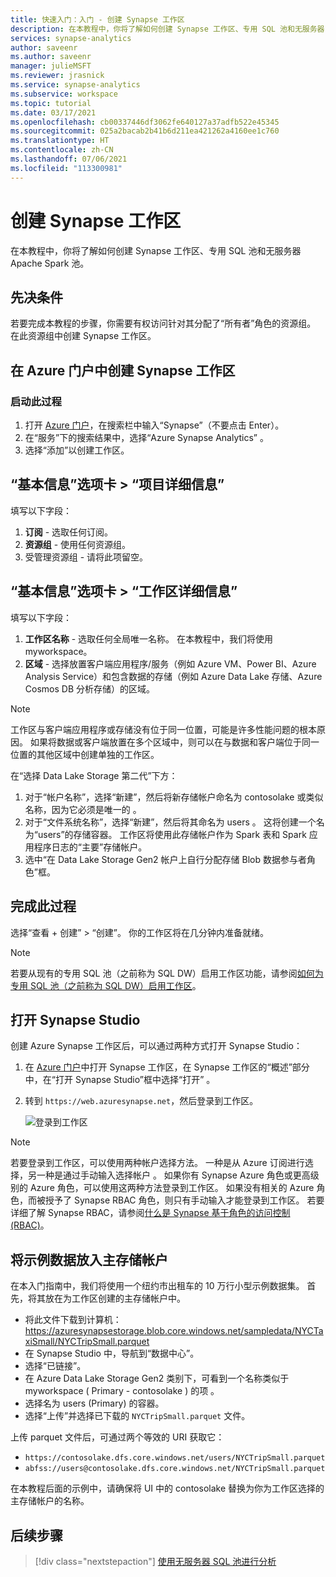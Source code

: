 ```yaml
---
title: 快速入门：入门 - 创建 Synapse 工作区
description: 在本教程中，你将了解如何创建 Synapse 工作区、专用 SQL 池和无服务器 Apache Spark 池。
services: synapse-analytics
author: saveenr
ms.author: saveenr
manager: julieMSFT
ms.reviewer: jrasnick
ms.service: synapse-analytics
ms.subservice: workspace
ms.topic: tutorial
ms.date: 03/17/2021
ms.openlocfilehash: cb00337446df3062fe640127a37adfb522e45345
ms.sourcegitcommit: 025a2bacab2b41b6d211ea421262a4160ee1c760
ms.translationtype: HT
ms.contentlocale: zh-CN
ms.lasthandoff: 07/06/2021
ms.locfileid: "113300981"
---
```

# <a name="creating-a-synapse-workspace"></a>创建 Synapse 工作区

在本教程中，你将了解如何创建 Synapse 工作区、专用 SQL 池和无服务器 Apache Spark 池。 

## <a name="prerequisites"></a>先决条件

若要完成本教程的步骤，你需要有权访问针对其分配了“所有者”角色的资源组。 在此资源组中创建 Synapse 工作区。

## <a name="create-a-synapse-workspace-in-the-azure-portal"></a>在 Azure 门户中创建 Synapse 工作区

### <a name="start-the-process"></a>启动此过程
1. 打开 [Azure 门户](https://portal.azure.com)，在搜索栏中输入“Synapse”（不要点击 Enter）。
1. 在“服务”下的搜索结果中，选择“Azure Synapse Analytics” 。
1. 选择“添加”以创建工作区。

## <a name="basics-tab--project-details"></a>“基本信息”选项卡 > “项目详细信息”
填写以下字段：

1. **订阅** - 选取任何订阅。
1. **资源组** - 使用任何资源组。
1. 受管理资源组 - 请将此项留空。

## <a name="basics-tab--workspace-details"></a>“基本信息”选项卡 > “工作区详细信息”
填写以下字段：

1. **工作区名称** - 选取任何全局唯一名称。 在本教程中，我们将使用 myworkspace。
1. **区域** - 选择放置客户端应用程序/服务（例如 Azure VM、Power BI、Azure Analysis Service）和包含数据的存储（例如 Azure Data Lake 存储、Azure Cosmos DB 分析存储）的区域。

> [!NOTE]
> 工作区与客户端应用程序或存储没有位于同一位置，可能是许多性能问题的根本原因。 如果将数据或客户端放置在多个区域中，则可以在与数据和客户端位于同一位置的其他区域中创建单独的工作区。

在“选择 Data Lake Storage 第二代”下方：

1. 对于“帐户名称”，选择“新建”，然后将新存储帐户命名为 contosolake 或类似名称，因为它必须是唯一的  。
1. 对于“文件系统名称”，选择“新建”，然后将其命名为 users  。 这将创建一个名为“users”的存储容器。 工作区将使用此存储帐户作为 Spark 表和 Spark 应用程序日志的“主要”存储帐户。
1. 选中“在 Data Lake Storage Gen2 帐户上自行分配存储 Blob 数据参与者角色”框。 

## <a name="completing-the-process"></a>完成此过程
选择“查看 + 创建” > “创建”。 你的工作区将在几分钟内准备就绪。

> [!NOTE]
> 若要从现有的专用 SQL 池（之前称为 SQL DW）启用工作区功能，请参阅[如何为专用 SQL 池（之前称为 SQL DW）启用工作区](./sql-data-warehouse/workspace-connected-create.md)。


## <a name="open-synapse-studio"></a>打开 Synapse Studio

创建 Azure Synapse 工作区后，可以通过两种方式打开 Synapse Studio：

1. 在 [Azure 门户](https://portal.azure.com)中打开 Synapse 工作区，在 Synapse 工作区的“概述”部分中，在“打开 Synapse Studio”框中选择“打开” 。
1. 转到 `https://web.azuresynapse.net`，然后登录到工作区。

    ![登录到工作区](./security/media/common/login-workspace.png)

> [!NOTE]
> 若要登录到工作区，可以使用两种帐户选择方法。 一种是从 Azure 订阅进行选择，另一种是通过手动输入选择帐户 。 如果你有 Synapse Azure 角色或更高级别的 Azure 角色，可以使用这两种方法登录到工作区。 如果没有相关的 Azure 角色，而被授予了 Synapse RBAC 角色，则只有手动输入才能登录到工作区。 若要详细了解 Synapse RBAC，请参阅[什么是 Synapse 基于角色的访问控制 (RBAC)](./security/synapse-workspace-synapse-rbac.md)。


## <a name="place-sample-data-into-the-primary-storage-account"></a>将示例数据放入主存储帐户
在本入门指南中，我们将使用一个纽约市出租车的 10 万行小型示例数据集。 首先，将其放在为工作区创建的主存储帐户中。

* 将此文件下载到计算机： https://azuresynapsestorage.blob.core.windows.net/sampledata/NYCTaxiSmall/NYCTripSmall.parquet 
* 在 Synapse Studio 中，导航到“数据中心”。 
* 选择“已链接”。
* 在 Azure Data Lake Storage Gen2 类别下，可看到一个名称类似于 myworkspace ( Primary - contosolake ) 的项 。
* 选择名为 users (Primary) 的容器。
* 选择“上传”并选择已下载的 `NYCTripSmall.parquet` 文件。

上传 parquet 文件后，可通过两个等效的 URI 获取它：
* `https://contosolake.dfs.core.windows.net/users/NYCTripSmall.parquet` 
* `abfss://users@contosolake.dfs.core.windows.net/NYCTripSmall.parquet`

在本教程后面的示例中，请确保将 UI 中的 contosolake 替换为你为工作区选择的主存储帐户的名称。



## <a name="next-steps"></a>后续步骤

> [!div class="nextstepaction"]
> [使用无服务器 SQL 池进行分析](get-started-analyze-sql-on-demand.md)
